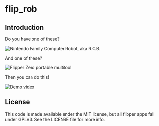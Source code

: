 # flip_rob

## Introduction
Do you have one of these?

![Nintendo Family Computer Robot, aka R.O.B.](https://github.com/riney/flip_rob/blob/68722a89bc75c9b13e0096b5a5446a00f0558a77/fcrobot.jpeg)

And one of these?

![Flipper Zero portable multitool](https://github.com/riney/flip_rob/blob/68722a89bc75c9b13e0096b5a5446a00f0558a77/flipper.jpeg)

Then you can do this!

[![Demo video](https://img.youtube.com/vi/n-1ZQoQzJJw/maxresdefault.jpg)](https://youtube.com/shorts/n-1ZQoQzJJw?si=z85_842EalZgWVpP)

## License
This code is made available under the MIT license, but all flipper apps fall under GPLV3. See the LICENSE file for more info.
